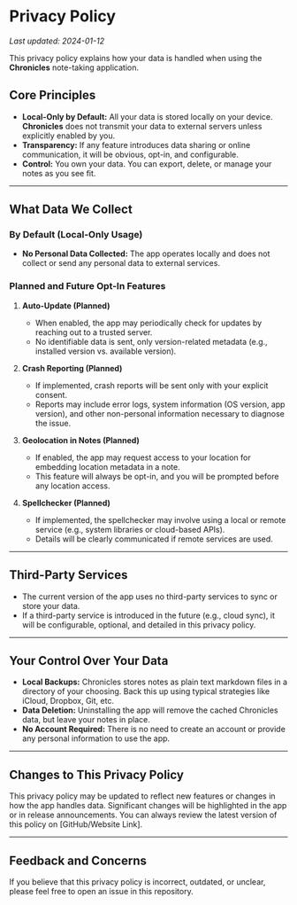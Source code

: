 # Privacy Policy

_Last updated: 2024-01-12_

This privacy policy explains how your data is handled when using the **Chronicles** note-taking application.

## **Core Principles**

- **Local-Only by Default:** All your data is stored locally on your device. **Chronicles** does not transmit your data to external servers unless explicitly enabled by you.
- **Transparency:** If any feature introduces data sharing or online communication, it will be obvious, opt-in, and configurable.
- **Control:** You own your data. You can export, delete, or manage your notes as you see fit.

---

## **What Data We Collect**

### **By Default (Local-Only Usage)**

- **No Personal Data Collected:** The app operates locally and does not collect or send any personal data to external services.

### **Planned and Future Opt-In Features**

1. **Auto-Update (Planned)**

   - When enabled, the app may periodically check for updates by reaching out to a trusted server.
   - No identifiable data is sent, only version-related metadata (e.g., installed version vs. available version).

2. **Crash Reporting (Planned)**

   - If implemented, crash reports will be sent only with your explicit consent.
   - Reports may include error logs, system information (OS version, app version), and other non-personal information necessary to diagnose the issue.

3. **Geolocation in Notes (Planned)**

   - If enabled, the app may request access to your location for embedding location metadata in a note.
   - This feature will always be opt-in, and you will be prompted before any location access.

4. **Spellchecker (Planned)**
   - If implemented, the spellchecker may involve using a local or remote service (e.g., system libraries or cloud-based APIs).
   - Details will be clearly communicated if remote services are used.

---

## **Third-Party Services**

- The current version of the app uses no third-party services to sync or store your data.
- If a third-party service is introduced in the future (e.g., cloud sync), it will be configurable, optional, and detailed in this privacy policy.

---

## **Your Control Over Your Data**

- **Local Backups:** Chronicles stores notes as plain text markdown files in a directory of your choosing. Back this up using typical strategies like iCloud, Dropbox, Git, etc.
- **Data Deletion:** Uninstalling the app will remove the cached Chronicles data, but leave your notes in place.
- **No Account Required:** There is no need to create an account or provide any personal information to use the app.

---

## **Changes to This Privacy Policy**

This privacy policy may be updated to reflect new features or changes in how the app handles data. Significant changes will be highlighted in the app or in release announcements. You can always review the latest version of this policy on [GitHub/Website Link].

---

## **Feedback and Concerns**

If you believe that this privacy policy is incorrect, outdated, or unclear, please feel free to open an issue in this repository.
